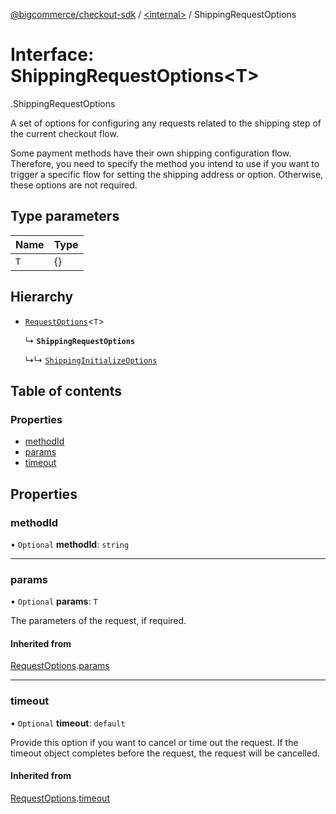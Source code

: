 [@bigcommerce/checkout-sdk](../README.md) / [<internal\>](../modules/internal_.md) / ShippingRequestOptions

# Interface: ShippingRequestOptions<T\>

[<internal>](../modules/internal_.md).ShippingRequestOptions

A set of options for configuring any requests related to the shipping step of
the current checkout flow.

Some payment methods have their own shipping configuration flow. Therefore,
you need to specify the method you intend to use if you want to trigger a
specific flow for setting the shipping address or option. Otherwise, these
options are not required.

## Type parameters

| Name | Type |
| :------ | :------ |
| `T` | {} |

## Hierarchy

- [`RequestOptions`](internal_.RequestOptions.md)<`T`\>

  ↳ **`ShippingRequestOptions`**

  ↳↳ [`ShippingInitializeOptions`](internal_.ShippingInitializeOptions.md)

## Table of contents

### Properties

- [methodId](internal_.ShippingRequestOptions.md#methodid)
- [params](internal_.ShippingRequestOptions.md#params)
- [timeout](internal_.ShippingRequestOptions.md#timeout)

## Properties

### methodId

• `Optional` **methodId**: `string`

___

### params

• `Optional` **params**: `T`

The parameters of the request, if required.

#### Inherited from

[RequestOptions](internal_.RequestOptions.md).[params](internal_.RequestOptions.md#params)

___

### timeout

• `Optional` **timeout**: `default`

Provide this option if you want to cancel or time out the request. If the
timeout object completes before the request, the request will be
cancelled.

#### Inherited from

[RequestOptions](internal_.RequestOptions.md).[timeout](internal_.RequestOptions.md#timeout)
